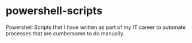 # powershell-scripts
Powershell Scripts that I have written as part of my IT career to automate processes that are cumbersome to do manually.
